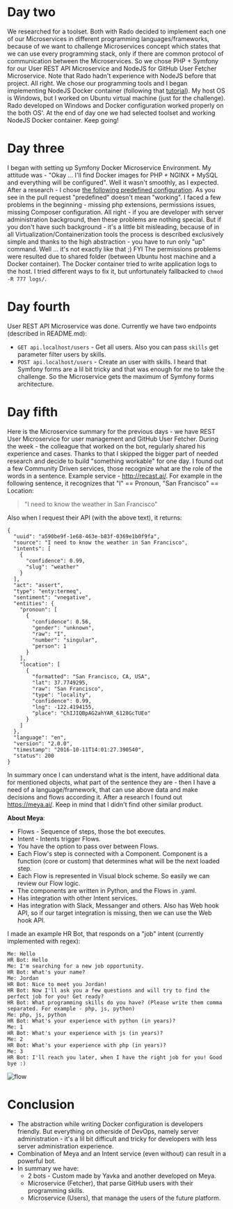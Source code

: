 #  Day two
We researched for a toolset. Both with Rado decided to implement each one of our Microservices in different programming languages/frameworks, because of we want to challenge Microservices concept which states that we can use every programming stack, only if there are common protocol of communication between the Microservices.
So we chose PHP + Symfony for our User REST API Microservice and NodeJS for GitHub User Fetcher Microservice. Note that Rado hadn't experience with NodeJS before that project.
All right. We chose our programming tools and I began implementing NodeJS Docker container (following that [tutorial](https://nodejs.org/en/docs/guides/nodejs-docker-webapp/)). My host OS is Windows, but I worked on Ubuntu virtual machine (just for the challenge). Rado developed on Windows and Docker configuration worked properly on the both OS'.
At the end of day one we had selected toolset and working NodeJS Docker container. Keep going!

# Day three
I began with setting up Symfony Docker Microservice Environment. My attitude was - "Okay ... I'll find Docker images for PHP + NGINX + MySQL and everything will be configured".
Well it wasn't smoothly, as I expected. After a research - I chose [the following predefined configuration](https://github.com/eko/docker-symfony/pull/46). As you see in the pull request "predefined" doesn't mean "working". I faced a few problems in the beginning - missing php extensions, permissions issues, missing Composer configuration. All right - if you are developer with server administration background, then these problems are nothing special. But if you don't have such background - it's a little bit misleading, because of in all Virtualization/Containerization tools the process is described exclusively simple and thanks to the high abstraction - you have to run only "up" command. Well ... it's not exactly like that ;)
FYI The permissions problems were resulted due to shared folder (between Ubuntu host machine and a Docker container). The Docker container tried to write application logs to the host. I tried different ways to fix it, but unfortunately fallbacked to `chmod -R 777 logs/`.
 
# Day fourth
User REST API Microservice was done. Currently we have two endpoints (described in README.md):
- `GET api.localhost/users` - Get all users. Also you can pass `skills` get parameter filter users by skills.
- `POST api.localhost/users` - Create an user with skills.
I heard that Symfony forms are a lil bit tricky and that was enough for me to take the challenge. So the Microservice gets the maximum of Symfony forms architecture. 

# Day fifth
Here is the Microservice summary for the previous days - we have REST User Microservice for user management and GitHub User Fetcher. During the week - the colleague that worked on the bot, regularly shared his experience and cases. Thanks to that I skipped the bigger part of needed research and decide to build "something workable" for one day.
I found out a few Community Driven services, those recognize what are the role of the words in a sentence. Example service - http://recast.ai/.
For example in the following sentence, it recognizes that "I" == Pronoun, "San Francisco" == Location: 
> "I need to know the weather in San Francisco"

Also when I request their API (with the above text), it returns:
```
{
  "uuid": "a590be9f-1e68-463e-b83f-0369e1b0f9fa",
  "source": "I need to know the weather in San Francisco",
  "intents": [
    {
      "confidence": 0.99,
      "slug": "weather"
    }
  ],
  "act": "assert",
  "type": "enty:termeq",
  "sentiment": "vnegative",
  "entities": {
    "pronoun": [
      {
        "confidence": 0.56,
        "gender": "unknown",
        "raw": "I",
        "number": "singular",
        "person": 1
      }
    ],
    "location": [
      {
        "formatted": "San Francisco, CA, USA",
        "lat": 37.7749295,
        "raw": "San Francisco",
        "type": "locality",
        "confidence": 0.99,
        "lng": -122.4194155,
        "place": "ChIJIQBpAG2ahYAR_6128GcTUEo"
      }
    ]
  },
  "language": "en",
  "version": "2.0.0",
  "timestamp": "2016-10-11T14:01:27.390540",
  "status": 200
}
```


In summary once I can understand what is the intent, have additional data for mentioned objects, what part of the sentence they are - then I have a need of a language/framework, that can use above data and make decisions and flows according it.
After a research I found out https://meya.ai/. Keep in mind that I didn't find other similar product.

**About Meya**:

- Flows  - Sequence of steps, those the bot executes.
- Intent - Intents trigger Flows.
- You have the option to pass over between Flows.
- Each Flow's step is connected with a Component. Component is a function (core or custom) that determines what will be the next loaded step.
- Each Flow is represented in Visual block scheme. So easily we can review our Flow logic.
- The components are written in Python, and the Flows in .yaml.
- Has integration with other Intent services.
- Has integration with Slack, Messanger and others. Also has Web hook API, so if our target integration is missing, then we can use the Web hook API.

I made an example HR Bot, that responds on a "job" intent (currently implemented with regex):
```
Me: Hello
HR Bot: Hello
Me: I'm searching for a new job opportunity.
HR Bot: What's your name?
Me: Jordan
HR Bot: Nice to meet you Jordan!
HR Bot: Now I'll ask you a few questions and will try to find the perfect job for you! Get ready?
HR Bot: What programming skills do you have? (Please write them comma separated. For example - php, js, python)
Me: php, js, python
HR Bot: What's your experience with python (in years)?
Me: 1
HR Bot: What's your experience with js (in years)?
Me: 2
HR Bot: What's your experience with php (in years)?
Me: 3
HR Bot: I'll reach you later, when I have the right job for you! Good bye :)
```
![flow](https://gitlab.com/dev-labs-bg/hr-bot/raw/master/meya-flow.png)

# Conclusion
- The abstraction while writing Docker configuration is developers friendly. But everything on otherside of DevOps, namely server administration - it's a lil bit difficult and tricky for developers with less server administration experience.
- Combination of Meya and an Intent service (even without) can result in a powerful bot.
- In summary we have:
    - 2 bots - Custom made by Yavka and another developed on Meya.
    - Microservice (Fetcher), that parse GitHub users with their programming skills.
    - Microservice (Users), that manage the users of the future platform.